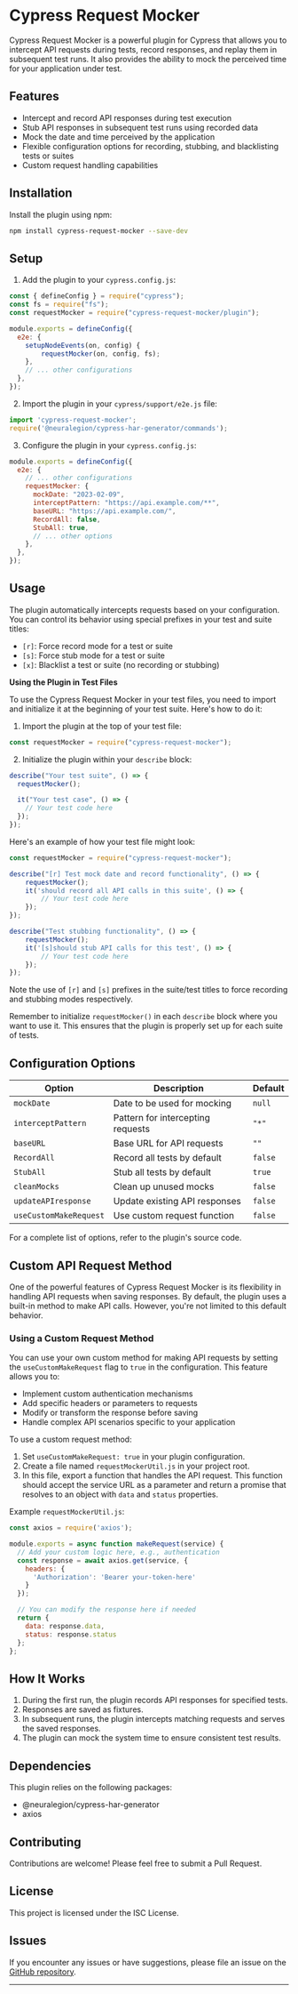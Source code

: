 # Cypress Request Mocker

Cypress Request Mocker is a powerful plugin for Cypress that allows you to intercept API requests during tests, record responses, and replay them in subsequent test runs. It also provides the ability to mock the perceived time for your application under test.

## Features

- Intercept and record API responses during test execution
- Stub API responses in subsequent test runs using recorded data
- Mock the date and time perceived by the application
- Flexible configuration options for recording, stubbing, and blacklisting tests or suites
- Custom request handling capabilities

## Installation

Install the plugin using npm:

```bash
npm install cypress-request-mocker --save-dev
```

## Setup

1. Add the plugin to your `cypress.config.js`:

```javascript
const { defineConfig } = require("cypress");
const fs = require("fs");
const requestMocker = require("cypress-request-mocker/plugin");

module.exports = defineConfig({
  e2e: {
    setupNodeEvents(on, config) {
        requestMocker(on, config, fs);
    },
    // ... other configurations
  },
});
```

2. Import the plugin in your `cypress/support/e2e.js` file:

```javascript
import 'cypress-request-mocker';
require('@neuralegion/cypress-har-generator/commands');
```

3. Configure the plugin in your `cypress.config.js`:

```javascript
module.exports = defineConfig({
  e2e: {
    // ... other configurations
    requestMocker: {
      mockDate: "2023-02-09",
      interceptPattern: "https://api.example.com/**",
      baseURL: "https://api.example.com/",
      RecordAll: false,
      StubAll: true,
      // ... other options
    },
  },
});
```

## Usage

The plugin automatically intercepts requests based on your configuration. You can control its behavior using special prefixes in your test and suite titles:

- `[r]`: Force record mode for a test or suite
- `[s]`: Force stub mode for a test or suite
- `[x]`: Blacklist a test or suite (no recording or stubbing)


**Using the Plugin in Test Files**

To use the Cypress Request Mocker in your test files, you need to import and initialize it at the beginning of your test suite. Here's how to do it:

1. Import the plugin at the top of your test file:

```javascript
const requestMocker = require("cypress-request-mocker");
```

2. Initialize the plugin within your `describe` block:

```javascript
describe("Your test suite", () => {
  requestMocker();

  it("Your test case", () => {
    // Your test code here
  });
});
```

Here's an example of how your test file might look:

```javascript
const requestMocker = require("cypress-request-mocker");

describe("[r] Test mock date and record functionality", () => {
    requestMocker();
    it('should record all API calls in this suite', () => {
        // Your test code here
    });
});

describe("Test stubbing functionality", () => {
    requestMocker();
    it('[s]should stub API calls for this test', () => {
        // Your test code here
    });  
});
```

Note the use of `[r]` and `[s]` prefixes in the suite/test titles to force recording and stubbing modes respectively.

Remember to initialize `requestMocker()` in each `describe` block where you want to use it. This ensures that the plugin is properly set up for each suite of tests.


## Configuration Options

| Option | Description | Default |
|--------|-------------|---------|
| `mockDate` | Date to be used for mocking | `null` |
| `interceptPattern` | Pattern for intercepting requests | `"*"` |
| `baseURL` | Base URL for API requests | `""` |
| `RecordAll` | Record all tests by default | `false` |
| `StubAll` | Stub all tests by default | `true` |
| `cleanMocks` | Clean up unused mocks | `false` |
| `updateAPIresponse` | Update existing API responses | `false` |
| `useCustomMakeRequest` | Use custom request function | `false` |

For a complete list of options, refer to the plugin's source code.

## Custom API Request Method

One of the powerful features of Cypress Request Mocker is its flexibility in handling API requests when saving responses. By default, the plugin uses a built-in method to make API calls. However, you're not limited to this default behavior.

### Using a Custom Request Method

You can use your own custom method for making API requests by setting the `useCustomMakeRequest` flag to `true` in the configuration. This feature allows you to:

- Implement custom authentication mechanisms
- Add specific headers or parameters to requests
- Modify or transform the response before saving
- Handle complex API scenarios specific to your application

To use a custom request method:

1. Set `useCustomMakeRequest: true` in your plugin configuration.
2. Create a file named `requestMockerUtil.js` in your project root.
3. In this file, export a function that handles the API request. This function should accept the service URL as a parameter and return a promise that resolves to an object with `data` and `status` properties.

Example `requestMockerUtil.js`:

```javascript
const axios = require('axios');

module.exports = async function makeRequest(service) {
  // Add your custom logic here, e.g., authentication
  const response = await axios.get(service, {
    headers: {
      'Authorization': 'Bearer your-token-here'
    }
  });

  // You can modify the response here if needed
  return {
    data: response.data,
    status: response.status
  };
};
```

## How It Works

1. During the first run, the plugin records API responses for specified tests.
2. Responses are saved as fixtures.
3. In subsequent runs, the plugin intercepts matching requests and serves the saved responses.
4. The plugin can mock the system time to ensure consistent test results.

## Dependencies

This plugin relies on the following packages:
- @neuralegion/cypress-har-generator
- axios


## Contributing

Contributions are welcome! Please feel free to submit a Pull Request.

## License

This project is licensed under the ISC License.

## Issues

If you encounter any issues or have suggestions, please file an issue on the [GitHub repository](https://github.com/Habeeb-MD/cypress-request-mocker/issues).

---
